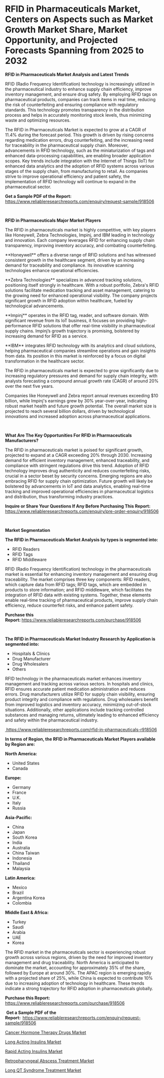 <p><h1>RFID in Pharmaceuticals Market, Centers on Aspects such as Market Growth Market Share, Market Opportunity, and Projected Forecasts Spanning from 2025 to 2032</h1></p><p><strong>RFID in Pharmaceuticals Market Analysis and Latest Trends</strong></p>
<p><p>RFID (Radio Frequency Identification) technology is increasingly utilized in the pharmaceutical industry to enhance supply chain efficiency, improve inventory management, and ensure drug safety. By employing RFID tags on pharmaceutical products, companies can track items in real time, reducing the risk of counterfeiting and ensuring compliance with regulatory standards. This technology promotes transparency in the distribution process and helps in accurately monitoring stock levels, thus minimizing waste and optimizing resources.</p><p>The RFID in Pharmaceuticals Market is expected to grow at a CAGR of 11.4% during the forecast period. This growth is driven by rising concerns regarding medication errors, drug counterfeiting, and the increasing need for traceability in the pharmaceutical supply chain. Moreover, advancements in RFID technology, such as the miniaturization of tags and enhanced data-processing capabilities, are enabling broader application scopes. Key trends include integration with the Internet of Things (IoT) for enhanced data analytics and the adoption of RFID systems across various stages of the supply chain, from manufacturing to retail. As companies strive to improve operational efficiency and patient safety, the implementation of RFID technology will continue to expand in the pharmaceutical sector.</p></p>
<p><strong>Get a Sample PDF of the Report:&nbsp;</strong> <a href="https://www.reliableresearchreports.com/enquiry/request-sample/918506?utm_campaign=102&utm_medium=2&utm_source=Github&utm_content=ia&utm_term=07032025&utm_id=rfid-in-pharmaceuticals">https://www.reliableresearchreports.com/enquiry/request-sample/918506</a></p>
<p>&nbsp;</p>
<p><strong>RFID in Pharmaceuticals Major Market Players</strong></p>
<p><p>The RFID in pharmaceuticals market is highly competitive, with key players like Honeywell, Zebra Technologies, Impinj, and IBM leading in technology and innovation. Each company leverages RFID for enhancing supply chain transparency, improving inventory accuracy, and combating counterfeiting.</p><p>**Honeywell** offers a diverse range of RFID solutions and has witnessed consistent growth in the healthcare segment, driven by an increasing demand for traceability and compliance. Its innovative scanning technologies enhance operational efficiencies.</p><p>**Zebra Technologies** specializes in advanced tracking solutions, positioning itself strongly in healthcare. With a robust portfolio, Zebra's RFID solutions facilitate medication tracking and asset management, catering to the growing need for enhanced operational visibility. The company projects significant growth in RFID adoption within healthcare, fueled by technological advancements.</p><p>**Impinj** operates in the RFID tag, reader, and software domain. With significant revenue from its IoT business, it focuses on providing high-performance RFID solutions that offer real-time visibility in pharmaceutical supply chains. Impinj’s growth trajectory is promising, bolstered by increasing demand for RFID as a service.</p><p>**IBM** integrates RFID technology with its analytics and cloud solutions, helping pharmaceutical companies streamline operations and gain insights from data. Its position in this market is reinforced by a focus on digital transformation in the healthcare sector.</p><p>The RFID in pharmaceuticals market is expected to grow significantly due to increasing regulatory pressures and demand for supply chain integrity, with analysts forecasting a compound annual growth rate (CAGR) of around 20% over the next five years. </p><p>Companies like Honeywell and Zebra report annual revenues exceeding $10 billion, while Impinj's earnings grew by 30% year-over-year, indicating robust market health and future growth potential. The overall market size is projected to reach several billion dollars, driven by technological innovations and increased adoption across pharmaceutical applications.</p></p>
<p>&nbsp;</p>
<p><strong>What Are The Key Opportunities For RFID in Pharmaceuticals Manufacturers?</strong></p>
<p><p>The RFID in pharmaceuticals market is poised for significant growth, projected to expand at a CAGR exceeding 20% through 2030. Increasing demand for efficient inventory management, enhanced traceability, and compliance with stringent regulations drive this trend. Adoption of RFID technology improves drug authenticity and reduces counterfeiting risks, crucial in a sector beset by security concerns. Emerging regions are also embracing RFID for supply chain optimization. Future growth will likely be bolstered by advancements in IoT and data analytics, enabling real-time tracking and improved operational efficiencies in pharmaceutical logistics and distribution, thus transforming industry practices.</p></p>
<p><strong>Inquire or Share Your Questions If Any Before Purchasing This Report:</strong> <a href="https://www.reliableresearchreports.com/enquiry/pre-order-enquiry/918506?utm_campaign=102&utm_medium=2&utm_source=Github&utm_content=ia&utm_term=07032025&utm_id=rfid-in-pharmaceuticals">https://www.reliableresearchreports.com/enquiry/pre-order-enquiry/918506</a></p>
<p>&nbsp;</p>
<p><strong>Market Segmentation</strong></p>
<p><strong>The RFID in Pharmaceuticals Market Analysis by types is segmented into:</strong></p>
<p><ul><li>RFID Readers</li><li>RFID Tags</li><li>RFID Middleware</li></ul></p>
<p><p>RFID (Radio Frequency Identification) technology in the pharmaceuticals market is essential for enhancing inventory management and ensuring drug traceability. The market comprises three key components: RFID readers, which capture data from RFID tags; RFID tags, which are embedded in products to store information; and RFID middleware, which facilitates the integration of RFID data with existing systems. Together, these elements enable real-time tracking of pharmaceutical products, improve supply chain efficiency, reduce counterfeit risks, and enhance patient safety.</p></p>
<p><strong>Purchase this Report:&nbsp;</strong><a href="https://www.reliableresearchreports.com/purchase/918506?utm_campaign=102&utm_medium=2&utm_source=Github&utm_content=ia&utm_term=07032025&utm_id=rfid-in-pharmaceuticals">https://www.reliableresearchreports.com/purchase/918506</a></p>
<p>&nbsp;</p>
<p><strong>The RFID in Pharmaceuticals Market Industry Research by Application is segmented into:</strong></p>
<p><ul><li>Hospitals & Clinics</li><li>Drug Manufacturer</li><li>Drug Wholesalers</li><li>Others</li></ul></p>
<p><p>RFID technology in the pharmaceuticals market enhances inventory management and tracking across various sectors. In hospitals and clinics, RFID ensures accurate patient medication administration and reduces errors. Drug manufacturers utilize RFID for supply chain visibility, ensuring product integrity and compliance with regulations. Drug wholesalers benefit from improved logistics and inventory accuracy, minimizing out-of-stock situations. Additionally, other applications include tracking controlled substances and managing returns, ultimately leading to enhanced efficiency and safety within the pharmaceutical industry.</p></p>
<p><a href="https://www.reliableresearchreports.com/rfid-in-pharmaceuticals-r918506?utm_campaign=102&utm_medium=2&utm_source=Github&utm_content=ia&utm_term=07032025&utm_id=rfid-in-pharmaceuticals">&nbsp;https://www.reliableresearchreports.com/rfid-in-pharmaceuticals-r918506</a></p>
<p><strong>In terms of Region, the RFID in Pharmaceuticals Market Players available by Region are:</strong></p>
<p>
    <p> <strong> North America: </strong>
        <ul>
            <li>United States</li>
            <li>Canada</li>
        </ul>
        </p> 
    <p> <strong> Europe: </strong>
        <ul>
            <li>Germany</li>
            <li>France</li>
            <li>U.K.</li>
            <li>Italy</li>
            <li>Russia</li>
        </ul>
        </p> 
    <p> <strong> Asia-Pacific: </strong>
        <ul>
            <li>China</li>
            <li>Japan</li>
            <li>South Korea</li>
            <li>India</li>
            <li>Australia</li>
            <li>China Taiwan</li>
            <li>Indonesia</li>
            <li>Thailand</li>
            <li>Malaysia</li>
        </ul>
        </p> 
    <p> <strong> Latin America: </strong>
        <ul>
            <li>Mexico</li>
            <li>Brazil</li>
            <li>Argentina Korea</li>
            <li>Colombia</li>
        </ul>
        </p> 
    <p> <strong> Middle East & Africa: </strong>
        <ul>
            <li>Turkey</li>
            <li>Saudi</li>
            <li>Arabia</li>
            <li>UAE</li>
            <li>Korea</li>
        </ul>
    </p>
    </p>
<p><p>The RFID market in the pharmaceuticals sector is experiencing robust growth across various regions, driven by the need for improved inventory management and drug traceability. North America is anticipated to dominate the market, accounting for approximately 35% of the share, followed by Europe at around 30%. The APAC region is emerging rapidly with a projected share of 25%, while China is expected to contribute 10% due to increasing adoption of technology in healthcare. These trends indicate a strong trajectory for RFID adoption in pharmaceuticals globally.</p></p>
<p><strong>Purchase this Report: </strong><a href="https://www.reliableresearchreports.com/purchase/918506?utm_campaign=102&utm_medium=2&utm_source=Github&utm_content=ia&utm_term=07032025&utm_id=rfid-in-pharmaceuticals">https://www.reliableresearchreports.com/purchase/918506</a></p>
<p>&nbsp;<strong>Get a Sample PDF of the Report:&nbsp;&nbsp;</strong><a href="https://www.reliableresearchreports.com/enquiry/request-sample/918506?utm_campaign=102&utm_medium=2&utm_source=Github&utm_content=ia&utm_term=07032025&utm_id=rfid-in-pharmaceuticals">https://www.reliableresearchreports.com/enquiry/request-sample/918506</a></p>
<p><strong></strong></p>
<p><p><a href="https://github.com/ubavicachida/Market-Research-Report-List-1/blob/main/cancer-hormone-therapy-drugs-market.md?utm_campaign=102&utm_medium=2&utm_source=Github&utm_content=ia&utm_term=07032025&utm_id=rfid-in-pharmaceuticals">Cancer Hormone Therapy Drugs Market</a></p><p><a href="https://github.com/gasikcalbos8/Market-Research-Report-List-1/blob/main/long-acting-insulins-market.md?utm_campaign=102&utm_medium=2&utm_source=Github&utm_content=ia&utm_term=07032025&utm_id=rfid-in-pharmaceuticals">Long Acting Insulins Market</a></p><p><a href="https://github.com/vaduzunny/Market-Research-Report-List-1/blob/main/rapid-acting-insulins-market.md?utm_campaign=102&utm_medium=2&utm_source=Github&utm_content=ia&utm_term=07032025&utm_id=rfid-in-pharmaceuticals">Rapid Acting Insulins Market</a></p><p><a href="https://github.com/daleogrando/Market-Research-Report-List-1/blob/main/retropharyngeal-abscess-treatment-market.md?utm_campaign=102&utm_medium=2&utm_source=Github&utm_content=ia&utm_term=07032025&utm_id=rfid-in-pharmaceuticals">Retropharyngeal Abscess Treatment Market</a></p><p><a href="https://github.com/dayaanapis5/Market-Research-Report-List-1/blob/main/long-qt-syndrome-treatment-market.md?utm_campaign=102&utm_medium=2&utm_source=Github&utm_content=ia&utm_term=07032025&utm_id=rfid-in-pharmaceuticals">Long QT Syndrome Treatment Market</a></p></p>